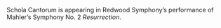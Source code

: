 Schola Cantorum is appearing in Redwood Symphony&rsquo;s performance of
Mahler&rsquo;s Symphony No. 2 _Resurrection_.

